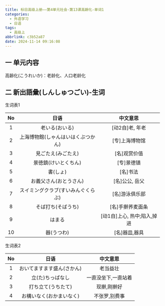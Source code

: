```yaml
---
title: 标日高级上册——第4单元社会-第13课高齢化-单词1
categories:
  - 外语学习
  - 日语
tags:
  - 高级上
abbrlink: c3b52a87
date: 2024-11-14 09:16:08
---
```

## 一 单元内容

高齢化(こうれいか)：老龄化、人口老龄化

<!--more-->

## 二 新出語彙(しんしゅつごい)-生词

生词表1

|  No  |                日语                |          中文意思           |
| :--: | :--------------------------------: | :-------------------------: |
|  1   |           老いる(おいる)           |       [动2自]老, 年老       |
|  2   | 上海博物館(しゃんはいはくぶつかん) |       [专]上海博物馆        |
|  3   |         見ごたえ(みごたえ)         |        [名]观赏价值         |
|  4   |        景徳鎮(けいとくちん)        |         [专]景德镇          |
|  5   |              書(しょ)              |          [名]书法           |
|  6   |       お義父さん(おとうさん)       |       [名]公公, 岳父        |
|  7   | スイミングクラブ(すいみんぐくらぶ) |       [名]游泳俱乐部        |
|  8   |         そば打ち(そばうち)         |      [名]手擀荞麦面条       |
|  9   |               はまる               | [动1自]上心, 热中;陷入,掉进 |
|  10  |             器(うつわ)             |        [名]器皿,器具        |

生词表2

|  No  |            日语            |      中文意思       |
| :--: | :------------------------: | :-----------------: |
|  1   | おいてますます盛ん(さかん) |      老当益壮       |
|  2   |      立(た)ちっぱなし      | 一直没坐下,一直站着 |
|  3   |     打ち立て(うちたて)     |     现擀,刚擀好     |
|  4   |  お構いなく(おかまいなく)  |    不张罗,别费事    |

